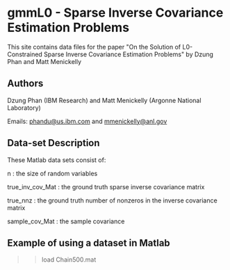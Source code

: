 # gmmL0 - Sparse Inverse Covariance Estimation Problems  

This site contains data files for the paper "On the Solution of L0-Constrained Sparse Inverse Covariance Estimation Problems" by Dzung Phan and Matt Menickelly   

## Authors

Dzung Phan (IBM Research) and Matt Menickelly (Argonne National Laboratory)

Emails: phandu@us.ibm.com and mmenickelly@anl.gov

## Data-set Description

These Matlab data sets consist of:

n                : the size of random variables 

true_inv_cov_Mat : the ground truth sparse inverse covariance matrix

true_nnz         : the ground truth number of nonzeros in the inverse covariance matrix

sample_cov_Mat   : the sample covariance

## Example of using a dataset in Matlab

>> load Chain500.mat

